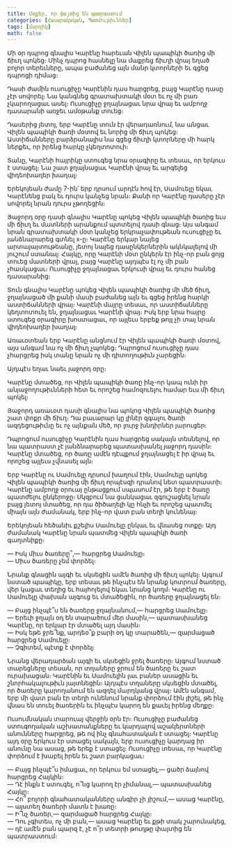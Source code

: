 ```yaml
---
title: Մտքեր, որ փայտից են պատրաստում
categories: [Հասարակական, Պատմութիւններ]
tags: [մարդիկ]
math: false
---
```


Մի օր դպրոց գնալիս Կարէնը հարեւան Վիլեն պապիկի ծառից մի ճիւղ պոկեց։ Մինչ դպրոց հասնելը նա մաքրեց ճիւղի վրայ եղած բոլոր տերեւները, ապա բաժանեց այն մանր կտորների եւ գցեց դպրոցի դիմաց։

Դասի ժամին ուսուցիչը Կարէնին դաս հարցրեց, բայց Կարէնը դասը չէր սովորել։ Նա կանգնեց գրատախտակի մօտ եւ ոչ մի բառ չկարողացաւ ասել։ Ուսուցիչը ջղայնացաւ նրա վրայ եւ ամբողջ դասարանի առջեւ ամօթանք տուեց։

Դասերից յետոյ, երբ Կարէնը տուն էր վերադառնում, նա անցաւ Վիլեն պապիկի ծառի մօտով եւ նորից մի ճիւղ պոկեց։ Աստիճանները բարձրանալիս նա գցեց ճիւղի կտորները մի հարկ ներքեւ, որ իրենց հարկը չկեղտոտուի։

Տանը, Կարէնի հայրիկը ստուգեց նրա օրագիրը եւ տեսաւ, որ երկուս է ստացել։ Նա շատ ջղայնացաւ Կարէնի վրայ եւ արգելեց վիդեոխաղեր խաղալ։

Երեկոյեան ժամը 7-ին՝ երբ դրսում արդէն հով էր, Սամուելը եկաւ Կարէնենց բակ եւ դուրս կանչեց նրան։ Քանի որ Կարէնը դասերը չէր սովորել նրան դուրս չթողեցին։

Յաջորդ օրը դասի գնալիս Կարէնը պոկեց Վիլեն պապիկի ծառից եւս մի ճիւղ եւ մատների արանքում պտտելով դասի գնաց։ Այս անգամ նրան գրատախտակի մօտ կանչեց երկրաչափութեան ուսուցիչը եւ յանձնարարեց գտնել x-ը։ Կարէնը երկար նայեց արտայայտութեանը, յետոյ նայեց դասընկերներին ակնկալելով մի յուշում ստանալ։ Հայկը, որը Կարէնի մօտ ընկերն էր ինչ-որ բան ցոյց տուեց մատների վրայ, բայց Կարէնը այդպէս էլ ոչ մի բան չհասկացաւ։ Ուսուցիչը ջղայնացաւ երկուսի վրայ եւ դուրս հանեց դասարանից։

Տուն գնալիս Կարէնը պոկեց Վիլեն պապիկի ծառից մի մեծ ճիւղ, ջղայնացած մի քանի մասի բաժանեց այն եւ գցեց իրենց հարկի աստիճանների վրայ։ Կարէնի մայրը տեսաւ, որ աստիճանները կեղտոտուել են, ջղայնացաւ Կարէնի վրայ։ Իսկ երբ նրա հայրը ստուգեց օրագիրը խոստացաւ, որ այլեւս երբեք թոյլ չի տայ նրան վիդեոխաղեր խաղալ։

Առաւօտեան երբ Կարէնը անցնում էր Վիլեն պապիկի ծառի մօտով, այս անգամ նա ոչ մի ճիւղ չպոկեց։ Դպրոցում ուսուցիչը դաս չհարցրեց իսկ տանը նրան ոչ մի դիտողութիւն չարեցին։

Այդպէս եղաւ նաեւ յաջորդ օրը։

Կարէնը մտածեց, որ Վիլեն պապիկի ծառը ինչ-որ կապ ունի իր անյաջողութիւնների հետ եւ որոշեց համոզուելու համար եւս մի ճիւղ պոկել։

Յաջորդ առաւօտ դասի գնալիս նա պոկոց Վիլեն պապիկի ծառից շատ փոքր մի ճիւղ։ Դա բաւարար կը լինէր զգալու ծառի ազդեցութիւնը եւ ոչ այնքան մեծ, որ լուրջ խնդիրներ յարուցեր։

Դպրոցում ուսուցիչը Կարէնին դաս հարցրեց սակայն տեսնելով, որ նա պատրաստ չէ յանձնարարեց պատասխանել յաջորդ դասին։ Կարէնը մտածեց, որ ծառը ամէն դէպքում ջղայնացել է իր վրայ եւ որոշեց այլեւս չվնասել այն։

Երբ Կարէնը ու Սամուելը դրսում խաղում էին, Սամուելը պոկեց Վիլեն պապիկի ծառից մի ճիւղ որպէսզի դրանով նետ պատրաստի։ Կարէնը ամբողջ օրուայ ընթացքում սպասում էր, թե երբ է ծառը պատժելու ընկերոջը։ Սկզբում նա ցանկացաւ զգուշացնել նրան բայց յետոյ մտածեց, որ դա ծիծաղելի կը հնչի եւ որոշեց պատմել միայն այն ժամանակ, երբ ինչ-որ վատ բան տեղի կունենայ։

Երեկոյեան հեծանիւ քշելիս Սամուելը ընկաւ եւ վնասեց ոտքը։ Այդ ժամանակ Կարէնը նրան պատմեց Վիլեն պապիկի ծառի գաղտնիքը։

— Իսկ միւս ծառերը՞,— հարցրեց Սամուելը։  
— Միւս ծառերը չեմ փորձել։

Նրանք գնացին այգի եւ սկսեցին ամէն ծառից մի ճիւղ պոկել։ Այգում նստած պապիկը, երբ տեսաւ թե ինչպէս են նրանք կոտրում ծառերը, վեր կացաւ տեղից եւ հայհոյելով եկաւ նրանց կողմ։ Կարէնը ու Սամուելը փախան այգուց եւ մտածեցին, որ ծառերը ջղայնացել են։

— Բայց ինչպէ՞ս են ծառերը ջղայնանում,— հարցրեց Սամուելը։  
— Երեւի ջղայն օդ են տարածում մեր մասին,— պատասխանեց Կարէնը, որ երկար էր մտածել այդ մասին։  
— Իսկ եթե ջրե՞նք, արդեօ՞ք բարի օդ կը տարածեն,— զարմացած հարցրեց Սամուելը։  
— Չգիտեմ, պէտք է փորձել։

Նրանց վերադարձան այգի եւ սկսեցին ջրել ծառերը։ Այգում նստած տարեցները տեսան, որ տղաները ջրում են ծառերը եւ շատ ուրախացան։ Կարէնին եւ Սամուելին լաւ բաներ ասացին եւ շնորհակալութիւն յայտնեցին։ Այդպէս տղաները սկսեցին մտածել, որ ծառերը կարողանում են ազդել մարդկանց վրայ։ Ամէն անգամ, երբ մի վատ բան էր տեղի ունենում նրանք փորձում էին յիշել, թե ինչ վնաս են տուել ծառերին եւ ինչպէս կարող են քաւել իրենց մեղքը։

Ուսումնական տարուայ վերջին օրն էր։ Ուսուցիչը բաժանեց ստուգողական աշխատանքները եւ կարդալով աշակերտների անունները հարցրեց, թե ով ինչ գնահատական է ստացել։ Կարէնը այդ օրը երկուս էր ստացել սակայն, երբ ուսուցիչը կարդաց իր անունը նա ասաց, թե երեք է ստացել։ Ուսուցիչը տեսաւ, որ Կարէնը փորձում է խաբել իրեն եւ շատ բարկացաւ։

— Բայց ինչպէ՞ս իմացաւ, որ երկուս եմ ստացել,— ցածր ձայնով հարցրեց Հայկին։  
— Դէ ինքն է ստուգել, ո՞նց կարող էր չիմանալ,— պատասխանեց Հայկը։  
— Հո՞ բոլորի գնահատականները անգիր չի յիշում,— ասաց Կարէնը,— այստեղ ծառերի մատն է խառը։  
— Ի՞նչ ծառեր,— զարմացած հարցրեց Հայկը։  
— Դու չգիտես, ոչ մի բան,— ասաց Կարէնը եւ քթի տակ շարունակեց,— դէ ամէն բան պարզ է, չէ ո՞ր տետրի թուղթը փայտից են պատրաստում։
